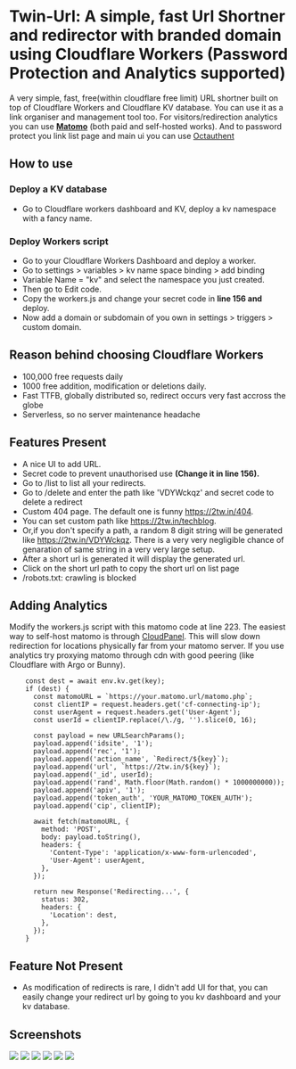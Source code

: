 # Twin-Url: A simple, fast Url Shortner and redirector with branded domain using Cloudflare Workers (Password Protection and Analytics supported)
A very simple, fast, free(within cloudflare free limit) URL shortner built on top of Cloudflare Workers and Cloudflare KV database. You can use it as a link organiser and management tool too. For visitors/redirection analytics you can use [**Matomo**](https://matomo.org/) (both paid and self-hosted works). And to password protect you link list page and main ui you can use [Octauthent](https://octauthent.com/)

## How to use

### Deploy a KV database
* Go to Cloudflare workers dashboard and KV, deploy a kv namespace with a fancy name.

### Deploy Workers script
* Go to your Cloudflare Workers Dashboard and deploy a worker.
* Go to settings > variables > kv name space binding > add binding
* Variable Name = "kv" and select the namespace you just created.
* Then go to Edit code.
* Copy the workers.js and change your secret code in **line 156 and** deploy.
* Now add a domain or subdomain of you own in settings > triggers > custom domain.

## Reason behind choosing Cloudflare Workers
* 100,000 free requests daily
* 1000 free addition, modification or deletions daily.
* Fast TTFB, globally distributed so, redirect occurs very fast accross the globe
* Serverless, so no server maintenance headache

## Features Present
* A nice UI to add URL.
* Secret code to prevent unauthorised use **(Change it in line 156).**
* Go to /list to list all your redirects.
* Go to /delete and enter the path like 'VDYWckqz' and secret code to delete a redirect
* Custom 404 page. The default one is funny https://2tw.in/404. 
* You can set custom path like https://2tw.in/techblog.
* Or,if you don't specify a path, a random 8 digit string will be generated like https://2tw.in/VDYWckqz. There is a very very negligible chance of genaration of same string in a very very large setup.
* After a short url is generated it will display the generated url.
* Click on the short url path to copy the short url on list page
* /robots.txt: crawling is blocked

## Adding Analytics
Modify the workers.js script with this matomo code at line 223. The easiest way to self-host matomo is through [CloudPanel](https://www.cloudpanel.io/docs/v2/php/applications/matomo/). This will slow down redirection for locations physically far from your matomo server. If you use analytics try proxying matomo through cdn with good peering (like Cloudflare with Argo or Bunny).
```
    const dest = await env.kv.get(key);
    if (dest) {
      const matomoURL = `https://your.matomo.url/matomo.php`;
      const clientIP = request.headers.get('cf-connecting-ip');
      const userAgent = request.headers.get('User-Agent');
      const userId = clientIP.replace(/\./g, '').slice(0, 16);

      const payload = new URLSearchParams();
      payload.append('idsite', '1');
      payload.append('rec', '1');
      payload.append('action_name', `Redirect/${key}`);
      payload.append('url', `https://2tw.in/${key}`);
      payload.append('_id', userId);
      payload.append('rand', Math.floor(Math.random() * 1000000000));
      payload.append('apiv', '1');
      payload.append('token_auth', 'YOUR_MATOMO_TOKEN_AUTH');
      payload.append('cip', clientIP);

      await fetch(matomoURL, {
        method: 'POST',
        body: payload.toString(),
        headers: {
          'Content-Type': 'application/x-www-form-urlencoded',
          'User-Agent': userAgent,
        },
      });

      return new Response('Redirecting...', {
        status: 302,
        headers: {
          'Location': dest,
        },
      });
    }
```

## Feature Not Present
* As modification of redirects is rare, I didn't add UI for that, you can easily change your redirect url by going to you kv dashboard and your kv database.

## Screenshots 
![](https://raw.githubusercontent.com/drshounak/Really-Simple-Url-Shortner-with-cloudflare-workers/main/images/Screenshot%202024-04-03%20145409.png)
![](https://raw.githubusercontent.com/drshounak/Really-Simple-Url-Shortner-with-cloudflare-workers/main/images/Screenshot%202024-04-03%20145449.png)
![](https://raw.githubusercontent.com/drshounak/Really-Simple-Url-Shortner-with-cloudflare-workers/main/images/Screenshot%202024-04-03%20145522.png)
![](https://raw.githubusercontent.com/drshounak/Really-Simple-Url-Shortner-with-cloudflare-workers/main/images/Screenshot%202024-04-03%20145613.png)
![](https://raw.githubusercontent.com/drshounak/Really-Simple-Url-Shortner-with-cloudflare-workers/main/images/Screenshot%202024-04-03%20145644.png)
![](https://raw.githubusercontent.com/drshounak/Really-Simple-Url-Shortner-with-cloudflare-workers/main/images/Screenshot_20240403_195427_Chrome.png)


